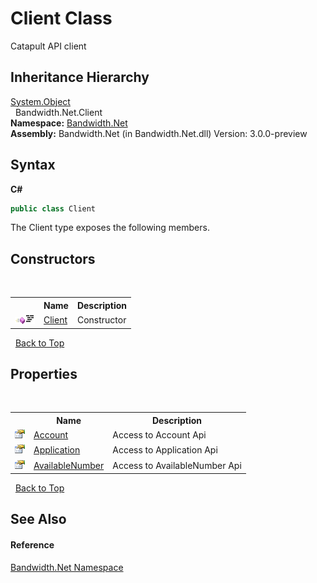 ﻿# Client Class
 

Catapult API client


## Inheritance Hierarchy
<a href="http://msdn2.microsoft.com/en-us/library/e5kfa45b" target="_blank">System.Object</a><br />&nbsp;&nbsp;Bandwidth.Net.Client<br />
**Namespace:**&nbsp;<a href ="N_Bandwidth_Net.md">Bandwidth.Net</a><br />**Assembly:**&nbsp;Bandwidth.Net (in Bandwidth.Net.dll) Version: 3.0.0-preview

## Syntax

**C#**<br />
``` C#
public class Client
```

The Client type exposes the following members.


## Constructors
&nbsp;<table><tr><th></th><th>Name</th><th>Description</th></tr><tr><td>![Public method](media/pubmethod.gif "Public method")![Code example](media/CodeExample.png "Code example")</td><td><a href ="M_Bandwidth_Net_Client__ctor.md">Client</a></td><td>
Constructor</td></tr></table>&nbsp;
<a href="#client-class">Back to Top</a>

## Properties
&nbsp;<table><tr><th></th><th>Name</th><th>Description</th></tr><tr><td>![Public property](media/pubproperty.gif "Public property")</td><td><a href ="P_Bandwidth_Net_Client_Account.md">Account</a></td><td>
Access to Account Api</td></tr><tr><td>![Public property](media/pubproperty.gif "Public property")</td><td><a href ="P_Bandwidth_Net_Client_Application.md">Application</a></td><td>
Access to Application Api</td></tr><tr><td>![Public property](media/pubproperty.gif "Public property")</td><td><a href ="P_Bandwidth_Net_Client_AvailableNumber.md">AvailableNumber</a></td><td>
Access to AvailableNumber Api</td></tr></table>&nbsp;
<a href="#client-class">Back to Top</a>

## See Also


#### Reference
<a href ="N_Bandwidth_Net.md">Bandwidth.Net Namespace</a><br />